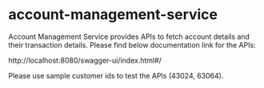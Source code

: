 # account-management-service

Account Management Service provides APIs to fetch account details and their transaction details. Please find below documentation link for the APIs:

http://localhost:8080/swagger-ui/index.html#/

Please use sample customer ids to test the APIs (43024, 63064).
